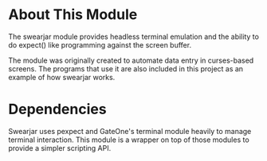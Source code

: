 About This Module
=================
The swearjar module provides headless terminal emulation and the ability to do expect() like programming against the screen buffer.

The module was originally created to automate data entry in curses-based screens.  The programs that use it are also included in this project as an example of how swearjar works.


Dependencies
============
Swearjar uses pexpect and GateOne's terminal module heavily to manage terminal interaction.  This module is a wrapper on top of those modules to provide a simpler scripting API.
